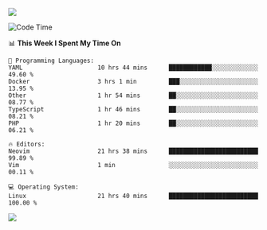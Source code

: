 <!-- [![Top Langs](https://github-readme-stats.vercel.app/api/top-langs/?username=gagahsyuja&theme=dracula&hide_border=true&border_radius=7)](https://github.com/anuraghazra/github-readme-stats) -->

![](https://komarev.com/ghpvc/?username=gagahsyuja&color=orange)

<!--START_SECTION:waka-->
![Code Time](http://img.shields.io/badge/Code%20Time-1%2C537%20hrs%2034%20mins-blue)

📊 **This Week I Spent My Time On** 

```text
💬 Programming Languages: 
YAML                     10 hrs 44 mins      ████████████░░░░░░░░░░░░░   49.60 % 
Docker                   3 hrs 1 min         ███░░░░░░░░░░░░░░░░░░░░░░   13.95 % 
Other                    1 hr 54 mins        ██░░░░░░░░░░░░░░░░░░░░░░░   08.77 % 
TypeScript               1 hr 46 mins        ██░░░░░░░░░░░░░░░░░░░░░░░   08.21 % 
PHP                      1 hr 20 mins        ██░░░░░░░░░░░░░░░░░░░░░░░   06.21 % 

🔥 Editors: 
Neovim                   21 hrs 38 mins      █████████████████████████   99.89 % 
Vim                      1 min               ░░░░░░░░░░░░░░░░░░░░░░░░░   00.11 % 

💻 Operating System: 
Linux                    21 hrs 40 mins      █████████████████████████   100.00 % 
```


<!--END_SECTION:waka-->

![](https://hit.yhype.me/github/profile?account_id=96577465)
